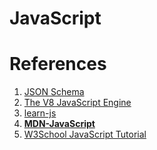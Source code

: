 # JavaScript

# References

1. [JSON Schema ](https://json-schema.org/overview/what-is-jsonschema)
2. [The V8 JavaScript Engine](https://nodejs.org/en/learn/getting-started/the-v8-javascript-engine#the-v8-javascript-engine)
3. [learn-js](https://www.learn-js.org/)
4. **[MDN-JavaScript](https://developer.mozilla.org/en-US/docs/Web/JavaScript)**
5. [W3School JavaScript Tutorial](https://www.w3schools.com/js/default.asp)

